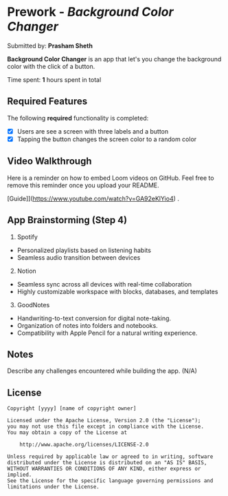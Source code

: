 # Prework - *Background Color Changer*

Submitted by: **Prasham Sheth**

**Background Color Changer** is an app that let's you change the background color with the click of a button.

Time spent: **1** hours spent in total

## Required Features

The following **required** functionality is completed:

- [x] Users are see a screen with three labels and a button
- [x] Tapping the button changes the screen color to a random color
 
## Video Walkthrough

Here is a reminder on how to embed Loom videos on GitHub. Feel free to remove this reminder once you upload your README. 

[Guide]](https://www.youtube.com/watch?v=GA92eKlYio4) .

## App Brainstorming (Step 4)
1. Spotify
- Personalized playlists based on listening habits
- Seamless audio transition between devices
2. Notion
- Seamless sync across all devices with real-time collaboration
- Highly customizable workspace with blocks, databases, and templates
3. GoodNotes
- Handwriting-to-text conversion for digital note-taking.
- Organization of notes into folders and notebooks.
- Compatibility with Apple Pencil for a natural writing experience.

## Notes

Describe any challenges encountered while building the app. (N/A)

## License

    Copyright [yyyy] [name of copyright owner]

    Licensed under the Apache License, Version 2.0 (the "License");
    you may not use this file except in compliance with the License.
    You may obtain a copy of the License at

        http://www.apache.org/licenses/LICENSE-2.0

    Unless required by applicable law or agreed to in writing, software
    distributed under the License is distributed on an "AS IS" BASIS,
    WITHOUT WARRANTIES OR CONDITIONS OF ANY KIND, either express or implied.
    See the License for the specific language governing permissions and
    limitations under the License. 

